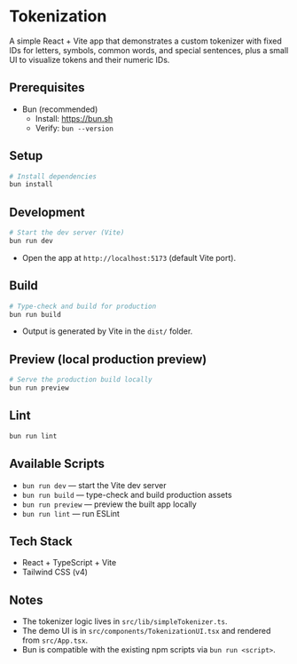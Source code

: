 # Tokenization

A simple React + Vite app that demonstrates a custom tokenizer with fixed IDs for letters, symbols, common words, and special sentences, plus a small UI to visualize tokens and their numeric IDs.

## Prerequisites

- Bun (recommended)
  - Install: https://bun.sh
  - Verify: `bun --version`

## Setup

```bash
# Install dependencies
bun install
```

## Development

```bash
# Start the dev server (Vite)
bun run dev
```

- Open the app at `http://localhost:5173` (default Vite port).

## Build

```bash
# Type-check and build for production
bun run build
```

- Output is generated by Vite in the `dist/` folder.

## Preview (local production preview)

```bash
# Serve the production build locally
bun run preview
```

## Lint

```bash
bun run lint
```

## Available Scripts

- `bun run dev` — start the Vite dev server
- `bun run build` — type-check and build production assets
- `bun run preview` — preview the built app locally
- `bun run lint` — run ESLint

## Tech Stack

- React + TypeScript + Vite
- Tailwind CSS (v4)

## Notes

- The tokenizer logic lives in `src/lib/simpleTokenizer.ts`.
- The demo UI is in `src/components/TokenizationUI.tsx` and rendered from `src/App.tsx`.
- Bun is compatible with the existing npm scripts via `bun run <script>`.
